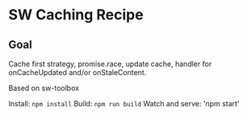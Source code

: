 # SW Caching Recipe

## Goal

Cache first strategy, promise.race, update cache, handler for onCacheUpdated and/or onStaleContent.

Based on sw-toolbox

Install: `npm install`
Build: `npm run build`
Watch and serve: 'npm start'